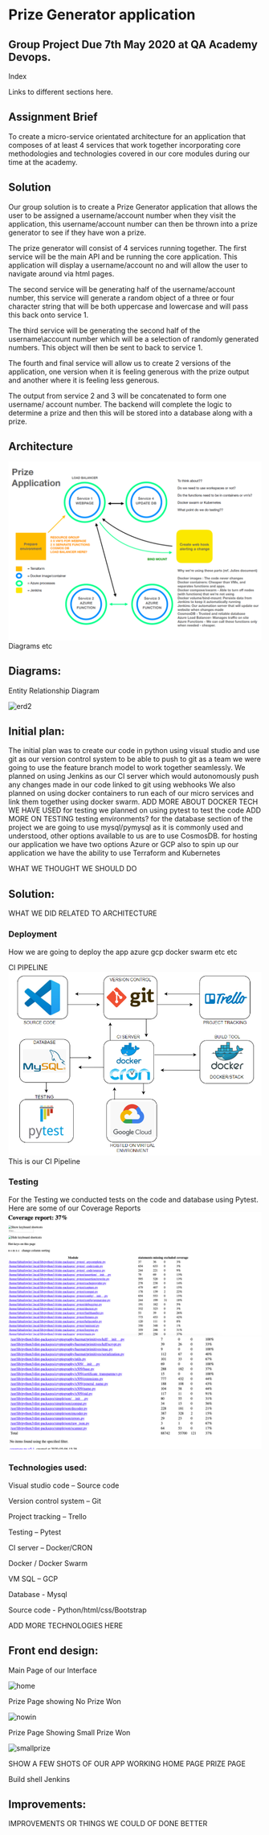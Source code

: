 # Prize Generator application

## Group Project Due 7th May 2020 at QA Academy Devops.

Index

Links to different sections here.

## Assignment Brief

To create a micro-service orientated architecture for an application that composes of at least 4 services that work together incorporating core methodologies and technologies covered in our core modules during our time at the academy.

## Solution

Our group solution is to create a Prize Generator application that allows the user to be assigned a username/account number when they visit the application, this username/account number can then be thrown into a prize generator to see if they have won a prize.

The prize generator will consist of 4 services running together. The first service will be the main API and be running the core application. This application will display a username/account no and will allow the user to navigate around via html pages.

The second service will be generating half of the username/account number, this service will generate a random object of a three or four character string that will be both uppercase and lowercase and will pass this back onto service 1.

The third service will be generating the second half of the username\account number which will be a selection of randomly generated numbers. This object will then be sent to back to service 1.

The fourth and final service will allow us to create 2 versions of the application, one version when it is feeling generous with the prize output and another where it is feeling less generous.

The output from service 2 and 3 will be concatenated to form one username/ account number. The backend will complete the logic to determine a prize and then this will be stored into a database along with a prize.

## Architecture
![Arch](https://github.com/zedz65/solo2/blob/master/documentation/arch.png)
Diagrams etc

## Diagrams:

Entity Relationship Diagram

![erd2](https://github.com/group2gmca/groupProject/blob/master/documentation/ERD.jpg)
## Initial plan:

The initial plan was to create our code in python using visual studio and use git as our version control system to be able to push to git as a team we were going to use the feature branch model to work together seamlessly. 
We planned on using Jenkins as our CI server which would autonomously push any changes made in our code linked to git using webhooks 
We also planned on using docker containers to run each of our micro services and link them together using docker swarm. 
ADD MORE ABOUT DOCKER TECH WE HAVE USED
for testing we planned on using pytest to test the code 
ADD MORE ON TESTING
testing environments?
for the database section of the project we are going to use mysql/pymysql as it is commonly used and understood, other options available to us are to use CosmosDB.
for hosting our application we have two options Azure or GCP
also to spin up our application we have the ability to use Terraform and Kubernetes

WHAT WE THOUGHT WE SHOULD DO

## Solution:

WHAT WE DID RELATED TO ARCHITECTURE

### Deployment

How we are going to deploy the app azure gcp docker swarm etc etc

CI PIPELINE
![CI](https://github.com/zedz65/solo2/blob/master/documentation/cpipe.png)
This is our CI Pipeline

### Testing

For the Testing we conducted tests on the code and database using Pytest. Here are some of our Coverage Reports
![coverage1](https://github.com/zedz65/solo2/blob/master/documentation/cov1.png)
![coverage2](https://github.com/zedz65/solo2/blob/master/documentation/cov2.png)

### Technologies used:

Visual studio code – Source code

Version control system – Git

Project tracking – Trello

Testing – Pytest

CI server – Docker/CRON

Docker / Docker Swarm 

VM SQL – GCP

Database - Mysql

Source code - Python/html/css/Bootstrap

ADD MORE TECHNOLOGIES HERE

## Front end design:

Main Page of our Interface

![home](https://github.com/group2gmca/groupProject/blob/master/documentation/home.jpg)

Prize Page showing No Prize Won 

![nowin](https://github.com/group2gmca/groupProject/blob/master/documentation/nowin.jpg)

Prize Page Showing Small Prize Won

![smallprize](https://github.com/group2gmca/groupProject/blob/master/documentation/smallprize.jpg)

SHOW A FEW SHOTS OF OUR APP WORKING HOME PAGE PRIZE PAGE

Build shell Jenkins

## Improvements:

IMPROVEMENTS OR THINGS WE COULD OF DONE BETTER
